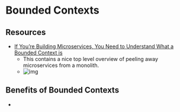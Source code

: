 # Bounded Contexts

## Resources

- [If You’re Building Microservices, You Need to Understand What a Bounded Context is](https://medium.datadriveninvestor.com/if-youre-building-microservices-you-need-to-understand-what-a-bounded-context-is-30cbe51d5085)
  - This contains a nice top level overview of peeling away microservices from a monolith.
  - ![img](https://miro.medium.com/max/1400/1*r2Y9wky92C4zgzzAC9_IvQ.png)

## Benefits of Bounded Contexts

- 